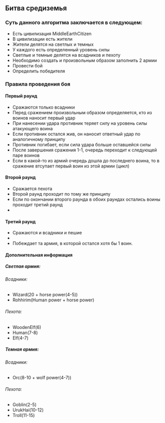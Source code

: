 <h2> Битва средиземья</h2>
<h3>Суть данного алгоритма заключается в следующем:</h3>
<ul>
  <li>Есть цивилизация MiddleEarthCitizen</li>
  <li>В цивилизации есть жители </li>
  <li>Жители делятся на светлых и темных</li>
  <li>У каждого есть определенный уровень силы</li>
  <li>Светлые и темные делятся на всадников и пехоту</li>
  <li>Необходимо создать и произвольным образом заполнить 2 армии</li>
  <li>Провести бой</li>
  <li>Определить победителя</li>
</ul>
<h3>Правила проведения боя</h3>
<h4>Первый раунд</h4>
<ul>
  <li>Сражаются только всадники</li>
  <li>Перед сражением произвольным образом определяется, кто из воинов наносит первый удар</li>
  <li>При нанесении удара противник теряет силу на уровень силы атакующего воина</li>
  <li>Если противник остался жив, он наносит ответный удар по аналогичному принципу</li>
  <li>Противник погибает, если сила удара больше оставшейся силы</li>
  <li>После завершения сражения 1-1, очередь переходит к следующей паре воинов</li>
  <li>Если в какой-то из армий очередь дошла до последнего воина, то в сражение втсупает первый воин из этой армии (цикл)</li>
</ul>
<h4>Второй раунд</h4>
<ul>
  <li>Сражается пехота</li>
  <li>Второй раунд проходит по тому же принципу</li>
  <li>Если по окончании второго раунда в обоих раундах остались воины проходит третий раунд</li>
  <li></li>
</ul>
<h4>Третий раунд</h4>
<ul>
    <li>Сражаются и всадники и пешие</li>
    <li></li>
    <li>Побеждает та армия, в которой остался хотя бы 1 воин.</li>
</ul>

<h4>Дополнительная информация</h4>
  <h5>Светлая армия:</h5> 
    <h6>Всадники:</h6>
      <ul>
        <li>Wizard(20 + horse power(4-5))</li>
        <li>Rohhirim(Human power + horse power)</li>
      </ul>
    <h6>Пехота:</h6>
      <ul>
         <li>WoodenElf(6)</li>
         <li>Human(7-8)</li>
         <li>Elf(4-7)</li>
      </ul>
  
  <h5>Темная армия:</h5> 
    <h6>Всадники:</h6>
      <ul>
        <li>Orc(8-10 + wolf power(4-7))</li>
      </ul>
    <h6>Пехота:</h6>
    <ul>
       <li>Goblin(2-5)</li>
       <li>UrukHai(10-12)</li>
       <li>Troll(11-15)</li>
    </ul>
